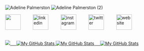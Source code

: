 ![Adeline Palmerston](https://user-images.githubusercontent.com/47665779/179788019-1c4666f1-b8cc-4762-9893-871c25c244ae.png#gh-light-mode-only)
![Adeline Palmerston (2)](https://user-images.githubusercontent.com/47665779/180092179-d839e1be-0903-4348-9058-f9ab3c7eee33.png#gh-dark-mode-only)

[<img src='https://user-images.githubusercontent.com/47665779/179792792-2c4e42a4-3d65-43f0-a703-b48a230bd225.png' height='50'>](https://github.com/TTarumar)&nbsp;&nbsp;&nbsp;&nbsp;&nbsp;&nbsp;&nbsp;&nbsp;&nbsp;&nbsp;[<img src='https://user-images.githubusercontent.com/47665779/179793734-308ff334-ca3b-4f33-afeb-fabb25305fb7.png' alt='linkedin' height='50'>](https://www.linkedin.com/in/batuhanyilmaz0/)&nbsp;&nbsp;&nbsp;&nbsp;&nbsp;&nbsp;&nbsp;&nbsp;&nbsp;&nbsp;[<img src='https://user-images.githubusercontent.com/47665779/179794366-3c113352-a791-4c57-a0b6-e5fe2b78c19e.png' alt='instagram' height='50'>](https://www.instagram.com/batuhan0yilmaz/)&nbsp;&nbsp;&nbsp;&nbsp;&nbsp;&nbsp;&nbsp;&nbsp;&nbsp;&nbsp;[<img src='https://user-images.githubusercontent.com/47665779/179794844-8ad10a33-07a2-491f-b21d-ede874063478.png' alt='twitter' height='50'>](https://twitter.com/BthnTrmr)&nbsp;&nbsp;&nbsp;&nbsp;&nbsp;&nbsp;&nbsp;&nbsp;&nbsp;&nbsp;[<img src='https://user-images.githubusercontent.com/47665779/179795161-c572c310-e976-48dc-9f0b-e8129c2fca73.png' alt='website' height='50'>](https://tepsi.info/)&nbsp;&nbsp;&nbsp;&nbsp;&nbsp;&nbsp;&nbsp;&nbsp;&nbsp;&nbsp;&nbsp;&nbsp;&nbsp;&nbsp;&nbsp;&nbsp;&nbsp;&nbsp;&nbsp;&nbsp;&nbsp;&nbsp;&nbsp;&nbsp;&nbsp;&nbsp;


<a href="https://github.com/TTarumar #gh-light-mode-only">
  <img src="https://github-readme-stats.vercel.app/api?username=TTarumar&title_color=1e5a66&text_color=059995&icon_color=1e5a66&bg_color=F5F5F5&show_icons=true&include_all_commits=true&count_private=true&hide_rank=false alt="My GitHub Stats"/>
&nbsp;&nbsp;&nbsp;
 <img src="https://github-readme-stats.vercel.app/api/top-langs/?username=TTarumar&title_color=059995&text_color=059995&hide_border=true&bg_color=F5F5F5&layout=compact&card_width=280 (https://github.com/anuraghazra/github-readme-stats)" alt="My GitHub Stats" />
</a>


<a href="https://github.com/TTarumar #gh-dark-mode-only">
   <img src="https://github-readme-stats.vercel.app/api?username=TTarumar &text_color=059995&icon_color=1e5a66&hide_border=true&bg_color=161B22&title_color=059995&show_icons=true&include_all_commits=true&count_private=true&hide_rank=false" alt="My GitHub Stats"/>
&nbsp;&nbsp;&nbsp;
  <img src="https://github-readme-stats.vercel.app/api/top-langs/?username=TTarumar&title_color=059995&text_color=059995&hide_border=true&bg_color=161B22&layout=compact&card_width=280 (https://github.com/anuraghazra/github-readme-stats)" alt="My GitHub Stats" />
</a>



